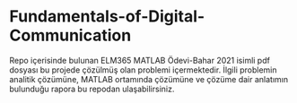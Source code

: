 # Fundamentals-of-Digital-Communication

Repo içerisinde bulunan ELM365 MATLAB Ödevi-Bahar 2021 isimli pdf dosyası bu projede çözülmüş olan problemi içermektedir. İlgili problemin analitik çözümüne, MATLAB ortamında çözümüne ve çözüme dair anlatımın bulunduğu rapora bu repodan ulaşabilirsiniz. 

